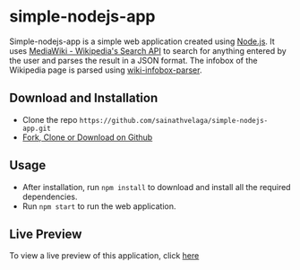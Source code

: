 # simple-nodejs-app

Simple-nodejs-app is a simple web application created using [Node.js](https://github.com/nodejs/node). It uses [MediaWiki - Wikipedia's Search API](https://www.mediawiki.org/wiki/API:Opensearch) to search for anything entered by the user and parses the result in a JSON format. The infobox of the Wikipedia page is parsed using [wiki-infobox-parser](https://github.com/0x333333/wiki-infobox-parser).

## Download and Installation

- Clone the repo ```https://github.com/sainathvelaga/simple-nodejs-app.git```
- [Fork, Clone or Download on Github](https://github.com/rat9615/simple-nodejs-app)

## Usage

- After installation, run ```npm install``` to download and install all the required dependencies.
- Run ```npm start``` to run the web application.

## Live Preview

To view a live preview of this application, click [here](https://desolate-coast-53201.herokuapp.com/)
